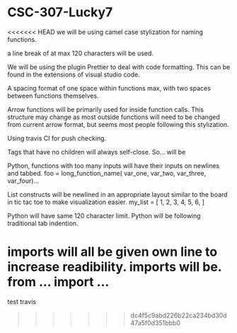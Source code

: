 # CSC-307-Lucky7
<<<<<<< HEAD
we will be using camel case stylization for naming functions.

a line break of at max 120 characters will be used.

We will be using the plugin Prettier to deal with code formatting. This can be found in the extensions of visual studio code.

A spacing format of one space within functions max, with two spaces between functions themselves.

Arrow functions will be primarily used for inside function calls. This structure may change as most outside functions will need to be changed from current arrow format, but seems most people following this stylization.

Using travis CI for push checking.

Tags that have no children will always self-close.
So...
<foo></foo> will be <foo />

Python, functions with too many inputs will have their inputs on newlines and tabbed.
foo = long_function_name(
    var_one, var_two,
    var_three, var_four)...

List constructs will be newlined in an appropriate layout similar to the board in tic tac toe to make visualization easier.
my_list = [
    1, 2, 3,
    4, 5, 6,
]

Python will have same 120 character limit.
Python will be following traditional tab indention.

imports will all be given own line to increase readibility. imports will be.
from ... import ...
=======

test
travis
>>>>>>> dc4f5c9abd226b22ca234bd30d47a5f0d351bbb0
